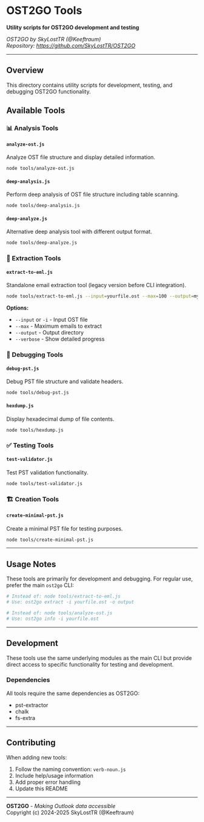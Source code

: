 # OST2GO Tools

**Utility scripts for OST2GO development and testing**

*OST2GO by SkyLostTR (@Keeftraum)*  
*Repository: https://github.com/SkyLostTR/OST2GO*

---

## Overview

This directory contains utility scripts for development, testing, and debugging OST2GO functionality.

## Available Tools

### 📊 Analysis Tools

#### `analyze-ost.js`
Analyze OST file structure and display detailed information.

```bash
node tools/analyze-ost.js
```

#### `deep-analysis.js`
Perform deep analysis of OST file structure including table scanning.

```bash
node tools/deep-analysis.js
```

#### `deep-analyze.js`
Alternative deep analysis tool with different output format.

```bash
node tools/deep-analyze.js
```

### 📧 Extraction Tools

#### `extract-to-eml.js`
Standalone email extraction tool (legacy version before CLI integration).

```bash
node tools/extract-to-eml.js --input=yourfile.ost --max=100 --output=my-emails
```

**Options:**
- `--input` or `-i` - Input OST file
- `--max` - Maximum emails to extract
- `--output` - Output directory
- `--verbose` - Show detailed progress

### 🔧 Debugging Tools

#### `debug-pst.js`
Debug PST file structure and validate headers.

```bash
node tools/debug-pst.js
```

#### `hexdump.js`
Display hexadecimal dump of file contents.

```bash
node tools/hexdump.js
```

### ✅ Testing Tools

#### `test-validator.js`
Test PST validation functionality.

```bash
node tools/test-validator.js
```

### 🏗️ Creation Tools

#### `create-minimal-pst.js`
Create a minimal PST file for testing purposes.

```bash
node tools/create-minimal-pst.js
```

---

## Usage Notes

These tools are primarily for development and debugging. For regular use, prefer the main `ost2go` CLI:

```bash
# Instead of: node tools/extract-to-eml.js
# Use: ost2go extract -i yourfile.ost -o output

# Instead of: node tools/analyze-ost.js
# Use: ost2go info -i yourfile.ost
```

---

## Development

These tools use the same underlying modules as the main CLI but provide direct access to specific functionality for testing and development.

### Dependencies

All tools require the same dependencies as OST2GO:
- pst-extractor
- chalk
- fs-extra

---

## Contributing

When adding new tools:
1. Follow the naming convention: `verb-noun.js`
2. Include help/usage information
3. Add proper error handling
4. Update this README

---

**OST2GO** - *Making Outlook data accessible*  
Copyright (c) 2024-2025 SkyLostTR (@Keeftraum)
